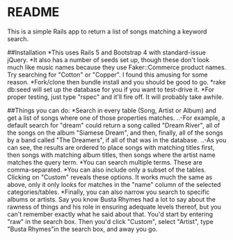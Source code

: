 # README

This is a simple Rails app to return a list of songs matching a keyword search. 

##Installation
*This uses Rails 5 and Bootstrap 4 with standard-issue jQuery. 
*It also has a number of seeds set up, though these don't look much like music names because they use Faker::Commerce product names. Try searching for "Cotton" or "Copper". I found this amusing for some reason.
*Fork/clone then bundle install and you should be good to go.
*rake db:seed will set up the database for you if you want to test-drive it. 
*For proper testing, just type "rspec" and it'll fire off. It will probably take awhile.  

##Things you can do: 
*Search in every table (Song, Artist or Album) and get a list of songs where one of those properties matches. 
..-For example, a default search for "dream" could return a song called "Dream River", all of the songs on the album "Siamese Dream", and then, finally, all of the songs by a band called "The Dreamers", if all of that was in the database.
..-As you can see, the results are ordered to place songs with matching titles first, then songs with matching album titles, then songs where the artist name matches the query term. 
*You can search multiple terms. These are comma-separated.
*You can also include only a subset of the tables. Clicking on "Custom" reveals these options. It works much the same as above, only it only looks for matches in the "name" column of the selected categories/tables. 
*Finally, you can also narrow you search to specific albums or artists. Say you know Busta Rhymes had a lot to say about the rawness of things and his role in ensuring adequate levels thereof, but you can't remember exactly what he said about that. You'd start by entering "raw" in the search box. Then you'd click "Custom", select "Artist", type "Busta Rhymes"in the search box, and away you go. 


